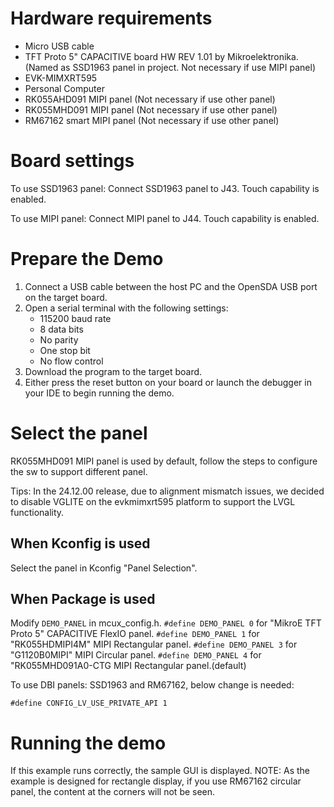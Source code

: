 Hardware requirements
===================
- Micro USB cable
- TFT Proto 5" CAPACITIVE board HW REV 1.01 by Mikroelektronika. (Named as SSD1963 panel in project. Not necessary if use MIPI panel)
- EVK-MIMXRT595
- Personal Computer
- RK055AHD091 MIPI panel (Not necessary if use other panel)
- RK055MHD091 MIPI panel (Not necessary if use other panel)
- RM67162 smart MIPI panel (Not necessary if use other panel)

Board settings
============
To use SSD1963 panel:
Connect SSD1963 panel to J43. Touch capability is enabled.

To use MIPI panel:
Connect MIPI panel to J44. Touch capability is enabled.

Prepare the Demo
===============
1.  Connect a USB cable between the host PC and the OpenSDA USB port on the target board.
2.  Open a serial terminal with the following settings:
    - 115200 baud rate
    - 8 data bits
    - No parity
    - One stop bit
    - No flow control
3.  Download the program to the target board.
4.  Either press the reset button on your board or launch the debugger in your IDE to begin running the demo.

Select the panel
================
RK055MHD091 MIPI panel is used by default, follow the steps to configure the sw to support different panel.

Tips: In the 24.12.00 release, due to alignment mismatch issues, we decided to disable VGLITE on the evkmimxrt595 platform to support the LVGL functionality.


When Kconfig is used
-------------
Select the panel in Kconfig "Panel Selection".

When Package is used
-------------
Modify `DEMO_PANEL` in mcux_config.h.
`#define DEMO_PANEL 0` for "MikroE TFT Proto 5" CAPACITIVE FlexIO panel.
`#define DEMO_PANEL 1` for "RK055HDMIPI4M" MIPI Rectangular panel.
`#define DEMO_PANEL 3` for "G1120B0MIPI" MIPI Circular panel.
`#define DEMO_PANEL 4` for "RK055MHD091A0-CTG MIPI Rectangular panel.(default)

To use DBI panels: SSD1963 and RM67162, below change is needed:
```
#define CONFIG_LV_USE_PRIVATE_API 1
```

Running the demo
===============
If this example runs correctly, the sample GUI is displayed.
NOTE: As the example is designed for rectangle display, if you use RM67162 circular panel, the content at the
corners will not be seen.
